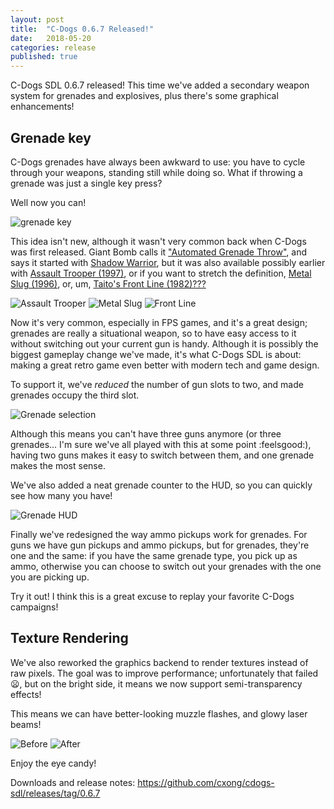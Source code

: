 ```yaml
---
layout: post
title:  "C-Dogs 0.6.7 Released!"
date:   2018-05-20
categories: release
published: true
---
```


C-Dogs SDL 0.6.7 released! This time we've added a secondary weapon system for grenades and explosives, plus there's some graphical enhancements!

## Grenade key

C-Dogs grenades have always been awkward to use: you have to cycle through your weapons, standing still while doing so. What if throwing a grenade was just a single key press?

Well now you can!

![grenade key](https://raw.githubusercontent.com/cxong/cdogs-sdl/gh-pages/_posts/grenade.gif)

This idea isn't new, although it wasn't very common back when C-Dogs was first released. Giant Bomb calls it ["Automated Grenade Throw"](https://www.giantbomb.com/automated-grenade-throw/3015-2244/), and says it started with [Shadow Warrior](https://en.wikipedia.org/wiki/Shadow_Warrior_(1997_video_game)), but it was also available possibly earlier with [Assault Trooper (1997)](http://www.abandonia.com/en/games/486/Assault+Trooper.html), or if you want to stretch the definition, [Metal Slug (1996)](https://en.wikipedia.org/wiki/Metal_Slug), or, um, [Taito's Front Line (1982)???](https://en.wikipedia.org/wiki/Front_Line_(video_game))

![Assault Trooper](https://raw.githubusercontent.com/cxong/cdogs-sdl/gh-pages/_posts/assault_trooper.gif)
![Metal Slug](https://raw.githubusercontent.com/cxong/cdogs-sdl/gh-pages/_posts/metal_slug_grenades.gif)
![Front Line](https://raw.githubusercontent.com/cxong/cdogs-sdl/gh-pages/_posts/front_line.gif)

Now it's very common, especially in FPS games, and it's a great design; grenades are really a situational weapon, so to have easy access to it without switching out your current gun is handy. Although it is possibly the biggest gameplay change we've made, it's what C-Dogs SDL is about: making a great retro game even better with modern tech and game design.

To support it, we've _reduced_ the number of gun slots to two, and made grenades occupy the third slot.

![Grenade selection](https://raw.githubusercontent.com/cxong/cdogs-sdl/gh-pages/_posts/grenade_selection.png)

Although this means you can't have three guns anymore (or three grenades... I'm sure we've all played with this at some point :feelsgood:), having two guns makes it easy to switch between them, and one grenade makes the most sense.

We've also added a neat grenade counter to the HUD, so you can quickly see how many you have!

![Grenade HUD](https://raw.githubusercontent.com/cxong/cdogs-sdl/gh-pages/_posts/grenade_hud.png)

Finally we've redesigned the way ammo pickups work for grenades. For guns we have gun pickups and ammo pickups, but for grenades, they're one and the same: if you have the same grenade type, you pick up as ammo, otherwise you can choose to switch out your grenades with the one you are picking up.

Try it out! I think this is a great excuse to replay your favorite C-Dogs campaigns!

## Texture Rendering

We've also reworked the graphics backend to render textures instead of raw pixels. The goal was to improve performance; unfortunately that failed :frowning:, but on the bright side, it means we now support semi-transparency effects!

This means we can have better-looking muzzle flashes, and glowy laser beams!

![Before](https://raw.githubusercontent.com/cxong/cdogs-sdl/gh-pages/_posts/sniper_pixels.png)
![After](https://raw.githubusercontent.com/cxong/cdogs-sdl/gh-pages/_posts/sniper_texture.png)

Enjoy the eye candy!

Downloads and release notes: <https://github.com/cxong/cdogs-sdl/releases/tag/0.6.7>
